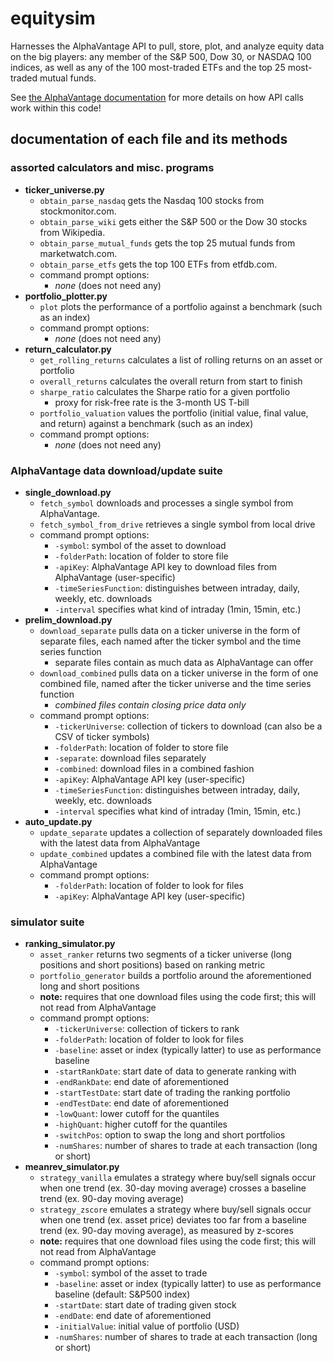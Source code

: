 # equitysim

Harnesses the AlphaVantage API to pull, store, plot, and analyze equity data on the big players: any member of the S&P 500, Dow 30, or NASDAQ 100 indices, as well as any of the 100 most-traded ETFs and the top 25 most-traded mutual funds. 

See [the AlphaVantage documentation](https://www.alphavantage.co/documentation/) for more details on how API calls work within this code! 

## documentation of each file and its methods

### assorted calculators and misc. programs
- **ticker_universe.py**
  - `obtain_parse_nasdaq` gets the Nasdaq 100 stocks from stockmonitor.com. 
  - `obtain_parse_wiki` gets either the S&P 500 or the Dow 30 stocks from Wikipedia. 
  - `obtain_parse_mutual_funds` gets the top 25 mutual funds from marketwatch.com.
  - `obtain_parse_etfs` gets the top 100 ETFs from etfdb.com.
  - command prompt options:
    - *none* (does not need any)
- **portfolio_plotter.py**
  - `plot` plots the performance of a portfolio against a benchmark (such as an index)
  - command prompt options:
    - *none* (does not need any)
- **return_calculator.py**
  - `get_rolling_returns` calculates a list of rolling returns on an asset or portfolio
  - `overall_returns` calculates the overall return from start to finish
  - `sharpe_ratio` calculates the Sharpe ratio for a given portfolio
    - proxy for risk-free rate is the 3-month US T-bill
  - `portfolio_valuation` values the portfolio (initial value, final value, and return) against a benchmark (such as an index)
  - command prompt options:
    - *none* (does not need any)
    
### AlphaVantage data download/update suite
- **single_download.py**
  - `fetch_symbol` downloads and processes a single symbol from AlphaVantage.
  - `fetch_symbol_from_drive` retrieves a single symbol from local drive
  - command prompt options: 
    - `-symbol`: symbol of the asset to download
    - `-folderPath`: location of folder to store file
    - `-apiKey`: AlphaVantage API key to download files from AlphaVantage (user-specific)
    - `-timeSeriesFunction`: distinguishes between intraday, daily, weekly, etc. downloads
    - `-interval` specifies what kind of intraday (1min, 15min, etc.)
- **prelim_download.py**
  - `download_separate` pulls data on a ticker universe in the form of separate files, each named after the ticker symbol and the time series function
    - separate files contain as much data as AlphaVantage can offer
  - `download_combined` pulls data on a ticker universe in the form of one combined file, named after the ticker universe and the time series function
    - *combined files contain closing price data only*
  - command prompt options:
    - `-tickerUniverse`: collection of tickers to download (can also be a CSV of ticker symbols) 
    - `-folderPath`: location of folder to store file
    - `-separate`: download files separately
    - `-combined`: download files in a combined fashion
    - `-apiKey`: AlphaVantage API key (user-specific)
    - `-timeSeriesFunction`: distinguishes between intraday, daily, weekly, etc. downloads
    - `-interval` specifies what kind of intraday (1min, 15min, etc.)
- **auto_update.py**
  - `update_separate` updates a collection of separately downloaded files with the latest data from AlphaVantage
  - `update_combined` updates a combined file with the latest data from AlphaVantage
  - command prompt options:
    - `-folderPath`: location of folder to look for files
    - `-apiKey`: AlphaVantage API key (user-specific)
    
### simulator suite
- **ranking_simulator.py**
  - `asset_ranker` returns two segments of a ticker universe (long positions and short positions) based on ranking metric
  - `portfolio_generator` builds a portfolio around the aforementioned long and short positions
  - **note:** requires that one download files using the code first; this will not read from AlphaVantage
  - command prompt options:
    - `-tickerUniverse`: collection of tickers to rank
    - `-folderPath`: location of folder to look for files
    - `-baseline`: asset or index (typically latter) to use as performance baseline
    - `-startRankDate`: start date of data to generate ranking with
    - `-endRankDate`: end date of aforementioned
    - `-startTestDate`: start date of trading the ranking portfolio
    - `-endTestDate`: end date of aforementioned
    - `-lowQuant`: lower cutoff for the quantiles
    - `-highQuant`: higher cutoff for the quantiles
    - `-switchPos`: option to swap the long and short portfolios
    - `-numShares`: number of shares to trade at each transaction (long or short)
- **meanrev_simulator.py**
  - `strategy_vanilla` emulates a strategy where buy/sell signals occur when one trend (ex. 30-day moving average) crosses a baseline trend (ex. 90-day moving average)
  - `strategy_zscore` emulates a strategy where buy/sell signals occur when one trend (ex. asset price) deviates too far from a baseline trend (ex. 90-day moving average), as measured by z-scores
  - **note:** requires that one download files using the code first; this will not read from AlphaVantage
  - command prompt options: 
    - `-symbol`: symbol of the asset to trade
    - `-baseline`: asset or index (typically latter) to use as performance baseline (default: S&P500 index)
    - `-startDate`: start date of trading given stock
    - `-endDate`: end date of aforementioned
    - `-initialValue`: initial value of portfolio (USD)
    - `-numShares`: number of shares to trade at each transaction (long or short)
